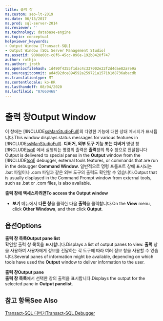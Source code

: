 ```yaml
---
title: 출력 창
ms.custom: seo-lt-2019
ms.date: 06/13/2017
ms.prod: sql-server-2014
ms.reviewer: ''
ms.technology: database-engine
ms.topic: conceptual
helpviewer_keywords:
- Output Window [Transact-SQL]
- Output Window [SQL Server Management Studio]
ms.assetid: 9808e00c-c8f6-45cc-896e-192b8420f747
author: rothja
ms.author: jroth
ms.openlocfilehash: 1d490f4355f1dac4c337002e22f2d4dae82a7e9a
ms.sourcegitcommit: ad4d92dce894592a259721a1571b1d8736abacdb
ms.translationtype: MT
ms.contentlocale: ko-KR
ms.lasthandoff: 08/04/2020
ms.locfileid: "87660468"
---
```

# <a name="output-window"></a><span data-ttu-id="15c38-102">출력 창</span><span class="sxs-lookup"><span data-stu-id="15c38-102">Output Window</span></span>
  <span data-ttu-id="15c38-103">이 창에는 [!INCLUDE[ssManStudioFull](../../includes/ssmanstudiofull-md.md)]의 다양한 기능에 대한 상태 메시지가 표시됩니다.</span><span class="sxs-lookup"><span data-stu-id="15c38-103">This window displays status messages for various features in [!INCLUDE[ssManStudioFull](../../includes/ssmanstudiofull-md.md)].</span></span> <span data-ttu-id="15c38-104">**디버거, 외부 도구 기능 또는 디버거** 명령 창 [!INCLUDE[tsql](../../includes/tsql-md.md)] 에서 실행되는 명령의 출력은 **출력**창의 특수 창으로 전달됩니다</span><span class="sxs-lookup"><span data-stu-id="15c38-104">Output is delivered to special panes in the **Output** window from the [!INCLUDE[tsql](../../includes/tsql-md.md)] debugger, external tools features, or commands that are run in the debugger **Command Window**.</span></span> <span data-ttu-id="15c38-105">일반적으로 명령 프롬프트 창에 표시되는 .bat 파일이나 .com 파일과 같은 외부 도구의 출력도 확인할 수 있습니다.</span><span class="sxs-lookup"><span data-stu-id="15c38-105">Output that is usually displayed in the Command Prompt window from external tools, such as .bat or .com files, is also available.</span></span>  
  
 <span data-ttu-id="15c38-106">**출력 창에 액세스하려면**</span><span class="sxs-lookup"><span data-stu-id="15c38-106">**To access the Output window**</span></span>  
  
-   <span data-ttu-id="15c38-107">**보기** 메뉴에서 **다른 창**을 클릭한 다음 **출력**을 클릭합니다.</span><span class="sxs-lookup"><span data-stu-id="15c38-107">On the **View** menu, click **Other Windows**, and then click **Output**.</span></span>  
  
## <a name="options"></a><span data-ttu-id="15c38-108">옵션</span><span class="sxs-lookup"><span data-stu-id="15c38-108">Options</span></span>  
 <span data-ttu-id="15c38-109">**출력 창 목록**</span><span class="sxs-lookup"><span data-stu-id="15c38-109">**Output pane list**</span></span>  
 <span data-ttu-id="15c38-110">확인할 출력 창 목록을 표시합니다.</span><span class="sxs-lookup"><span data-stu-id="15c38-110">Displays a list of output panes to view.</span></span> <span data-ttu-id="15c38-111">**출력** 창을 사용하여 사용자에게 정보를 전달하는 각 도구에 따라 여러 정보 창을 사용할 수 있습니다.</span><span class="sxs-lookup"><span data-stu-id="15c38-111">Several panes of information might be available, depending on which tools have used the **Output** window to deliver information to the user.</span></span>  
  
 <span data-ttu-id="15c38-112">**출력 창**</span><span class="sxs-lookup"><span data-stu-id="15c38-112">**Output pane**</span></span>  
 <span data-ttu-id="15c38-113">**출력 창 목록**에서 선택한 창의 출력을 표시합니다.</span><span class="sxs-lookup"><span data-stu-id="15c38-113">Displays the output for the selected pane in **Output panelist**.</span></span>  
  
## <a name="see-also"></a><span data-ttu-id="15c38-114">참고 항목</span><span class="sxs-lookup"><span data-stu-id="15c38-114">See Also</span></span>  
 [<span data-ttu-id="15c38-115">Transact-SQL 디버거</span><span class="sxs-lookup"><span data-stu-id="15c38-115">Transact-SQL Debugger</span></span>](transact-sql-debugger.md)  
